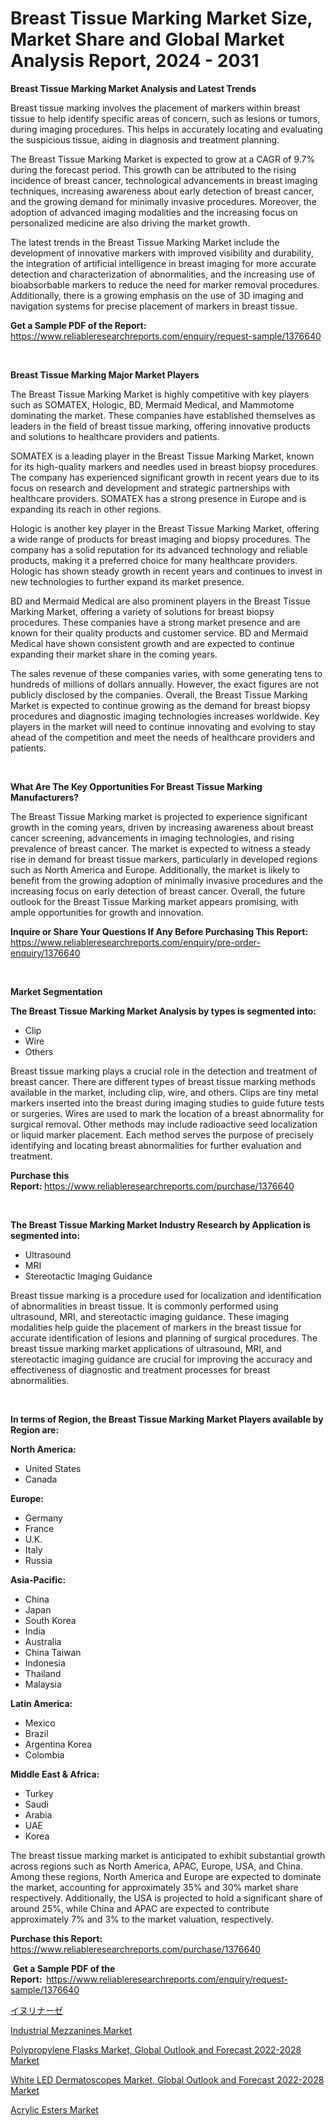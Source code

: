 <p><h1>Breast Tissue Marking Market Size, Market Share and Global Market Analysis Report, 2024 - 2031</h1></p><p><strong>Breast Tissue Marking Market Analysis and Latest Trends</strong></p>
<p><p>Breast tissue marking involves the placement of markers within breast tissue to help identify specific areas of concern, such as lesions or tumors, during imaging procedures. This helps in accurately locating and evaluating the suspicious tissue, aiding in diagnosis and treatment planning.</p><p>The Breast Tissue Marking Market is expected to grow at a CAGR of 9.7% during the forecast period. This growth can be attributed to the rising incidence of breast cancer, technological advancements in breast imaging techniques, increasing awareness about early detection of breast cancer, and the growing demand for minimally invasive procedures. Moreover, the adoption of advanced imaging modalities and the increasing focus on personalized medicine are also driving the market growth.</p><p>The latest trends in the Breast Tissue Marking Market include the development of innovative markers with improved visibility and durability, the integration of artificial intelligence in breast imaging for more accurate detection and characterization of abnormalities, and the increasing use of bioabsorbable markers to reduce the need for marker removal procedures. Additionally, there is a growing emphasis on the use of 3D imaging and navigation systems for precise placement of markers in breast tissue.</p></p>
<p><strong>Get a Sample PDF of the Report:&nbsp;</strong> <a href="https://www.reliableresearchreports.com/enquiry/request-sample/1376640">https://www.reliableresearchreports.com/enquiry/request-sample/1376640</a></p>
<p>&nbsp;</p>
<p><strong>Breast Tissue Marking Major Market Players</strong></p>
<p><p>The Breast Tissue Marking Market is highly competitive with key players such as SOMATEX, Hologic, BD, Mermaid Medical, and Mammotome dominating the market. These companies have established themselves as leaders in the field of breast tissue marking, offering innovative products and solutions to healthcare providers and patients.</p><p>SOMATEX is a leading player in the Breast Tissue Marking Market, known for its high-quality markers and needles used in breast biopsy procedures. The company has experienced significant growth in recent years due to its focus on research and development and strategic partnerships with healthcare providers. SOMATEX has a strong presence in Europe and is expanding its reach in other regions.</p><p>Hologic is another key player in the Breast Tissue Marking Market, offering a wide range of products for breast imaging and biopsy procedures. The company has a solid reputation for its advanced technology and reliable products, making it a preferred choice for many healthcare providers. Hologic has shown steady growth in recent years and continues to invest in new technologies to further expand its market presence.</p><p>BD and Mermaid Medical are also prominent players in the Breast Tissue Marking Market, offering a variety of solutions for breast biopsy procedures. These companies have a strong market presence and are known for their quality products and customer service. BD and Mermaid Medical have shown consistent growth and are expected to continue expanding their market share in the coming years.</p><p>The sales revenue of these companies varies, with some generating tens to hundreds of millions of dollars annually. However, the exact figures are not publicly disclosed by the companies. Overall, the Breast Tissue Marking Market is expected to continue growing as the demand for breast biopsy procedures and diagnostic imaging technologies increases worldwide. Key players in the market will need to continue innovating and evolving to stay ahead of the competition and meet the needs of healthcare providers and patients.</p></p>
<p>&nbsp;</p>
<p><strong>What Are The Key Opportunities For Breast Tissue Marking Manufacturers?</strong></p>
<p><p>The Breast Tissue Marking market is projected to experience significant growth in the coming years, driven by increasing awareness about breast cancer screening, advancements in imaging technologies, and rising prevalence of breast cancer. The market is expected to witness a steady rise in demand for breast tissue markers, particularly in developed regions such as North America and Europe. Additionally, the market is likely to benefit from the growing adoption of minimally invasive procedures and the increasing focus on early detection of breast cancer. Overall, the future outlook for the Breast Tissue Marking market appears promising, with ample opportunities for growth and innovation.</p></p>
<p><strong>Inquire or Share Your Questions If Any Before Purchasing This Report:</strong> <a href="https://www.reliableresearchreports.com/enquiry/pre-order-enquiry/1376640">https://www.reliableresearchreports.com/enquiry/pre-order-enquiry/1376640</a></p>
<p>&nbsp;</p>
<p><strong>Market Segmentation</strong></p>
<p><strong>The Breast Tissue Marking Market Analysis by types is segmented into:</strong></p>
<p><ul><li>Clip</li><li>Wire</li><li>Others</li></ul></p>
<p><p>Breast tissue marking plays a crucial role in the detection and treatment of breast cancer. There are different types of breast tissue marking methods available in the market, including clip, wire, and others. Clips are tiny metal markers inserted into the breast during imaging studies to guide future tests or surgeries. Wires are used to mark the location of a breast abnormality for surgical removal. Other methods may include radioactive seed localization or liquid marker placement. Each method serves the purpose of precisely identifying and locating breast abnormalities for further evaluation and treatment.</p></p>
<p><strong>Purchase this Report:&nbsp;</strong><a href="https://www.reliableresearchreports.com/purchase/1376640">https://www.reliableresearchreports.com/purchase/1376640</a></p>
<p>&nbsp;</p>
<p><strong>The Breast Tissue Marking Market Industry Research by Application is segmented into:</strong></p>
<p><ul><li>Ultrasound</li><li>MRI</li><li>Stereotactic Imaging Guidance</li></ul></p>
<p><p>Breast tissue marking is a procedure used for localization and identification of abnormalities in breast tissue. It is commonly performed using ultrasound, MRI, and stereotactic imaging guidance. These imaging modalities help guide the placement of markers in the breast tissue for accurate identification of lesions and planning of surgical procedures. The breast tissue marking market applications of ultrasound, MRI, and stereotactic imaging guidance are crucial for improving the accuracy and effectiveness of diagnostic and treatment processes for breast abnormalities.</p></p>
<p>&nbsp;</p>
<p><strong>In terms of Region, the Breast Tissue Marking Market Players available by Region are:</strong></p>
<p>
    <p> <strong> North America: </strong>
        <ul>
            <li>United States</li>
            <li>Canada</li>
        </ul>
        </p> 
    <p> <strong> Europe: </strong>
        <ul>
            <li>Germany</li>
            <li>France</li>
            <li>U.K.</li>
            <li>Italy</li>
            <li>Russia</li>
        </ul>
        </p> 
    <p> <strong> Asia-Pacific: </strong>
        <ul>
            <li>China</li>
            <li>Japan</li>
            <li>South Korea</li>
            <li>India</li>
            <li>Australia</li>
            <li>China Taiwan</li>
            <li>Indonesia</li>
            <li>Thailand</li>
            <li>Malaysia</li>
        </ul>
        </p> 
    <p> <strong> Latin America: </strong>
        <ul>
            <li>Mexico</li>
            <li>Brazil</li>
            <li>Argentina Korea</li>
            <li>Colombia</li>
        </ul>
        </p> 
    <p> <strong> Middle East & Africa: </strong>
        <ul>
            <li>Turkey</li>
            <li>Saudi</li>
            <li>Arabia</li>
            <li>UAE</li>
            <li>Korea</li>
        </ul>
    </p>
    </p>
<p><p>The breast tissue marking market is anticipated to exhibit substantial growth across regions such as North America, APAC, Europe, USA, and China. Among these regions, North America and Europe are expected to dominate the market, accounting for approximately 35% and 30% market share respectively. Additionally, the USA is projected to hold a significant share of around 25%, while China and APAC are expected to contribute approximately 7% and 3% to the market valuation, respectively.</p></p>
<p><strong>Purchase this Report: </strong><a href="https://www.reliableresearchreports.com/purchase/1376640">https://www.reliableresearchreports.com/purchase/1376640</a></p>
<p>&nbsp;<strong>Get a Sample PDF of the Report:&nbsp;&nbsp;</strong><a href="https://www.reliableresearchreports.com/enquiry/request-sample/1376640">https://www.reliableresearchreports.com/enquiry/request-sample/1376640</a></p>
<p><strong></strong></p>
<p><p><a href="https://medium.com/@zaneriver645/%E3%82%A4%E3%83%8C%E3%83%AA%E3%83%8A%E3%83%BC%E3%82%BC%E5%B8%82%E5%A0%B4%E3%81%AE%E5%88%86%E6%9E%90%E3%81%A82024%E5%B9%B4%E3%81%8B%E3%82%892031%E5%B9%B4%E3%81%BE%E3%81%A7%E3%81%AE%E4%BA%88%E6%B8%AC%E3%82%B5%E3%82%A4%E3%82%BA-5ab3ff7b39a7">イヌリナーゼ</a></p><p><a href="https://view.publitas.com/reportprime-1/industrial-mezzanines-market-research-report-provides-thorough-industry-overview-which-offers-an-in-depth-analysis-of-product-trends-and-new-market-divisions/">Industrial Mezzanines Market</a></p><p><a href="https://meowing-canidae-761.notion.site/Polypropylene-Flasks-Market-Global-Outlook-and-Forecast-2022-2028-Market-Size-Furnishes-Valuable-In-ee2ecda9ec3c45d8bc2eb87b7c05cd38">Polypropylene Flasks Market, Global Outlook and Forecast 2022-2028 Market</a></p><p><a href="https://frill-swim-3cd.notion.site/White-LED-Dermatoscopes-Market-Global-Outlook-and-Forecast-2022-2028-Market-Provides-Detailed-Segme-9be053d1393c4e0ca1617e56dbcf3c45">White LED Dermatoscopes Market, Global Outlook and Forecast 2022-2028 Market</a></p><p><a href="https://view.publitas.com/reportprime-1/global-acrylic-esters-market-size-and-market-trends-insights-and-projections-from-2024-to-2031/">Acrylic Esters Market</a></p></p>